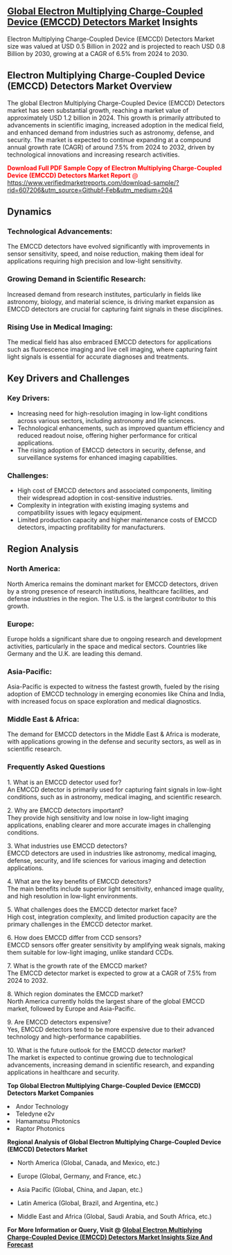 <h2><a href="https://www.verifiedmarketreports.com/download-sample/?rid=607206&amp;utm_source=Githubf&amp;utm_medium=204" target="_blank">Global Electron Multiplying Charge-Coupled Device (EMCCD) Detectors Market</a> Insights</h2><p>Electron Multiplying Charge-Coupled Device (EMCCD) Detectors Market size was valued at USD 0.5 Billion in 2022 and is projected to reach USD 0.8 Billion by 2030, growing at a CAGR of 6.5% from 2024 to 2030.</p><p> <!DOCTYPE html> <html lang="en"> <head> <meta charset="UTF-8"> <meta name="viewport" content="width=device-width, initial-scale=1.0"> <meta name="description" content="In-depth market analysis of the Electron Multiplying Charge-Coupled Device (EMCCD) Detectors market. Learn about market trends, drivers, and challenges with region-wise insights."> <meta name="keywords" content="EMCCD Detectors, Electron Multiplying Charge-Coupled Device Market, EMCCD market trends, market value, industry overview"> <meta name="author" content="Your Company Name"> <title>Electron Multiplying Charge-Coupled Device (EMCCD) Detectors Market Analysis</title> </head> <body> <h2>Electron Multiplying Charge-Coupled Device (EMCCD) Detectors Market Overview</h2> <p>The global Electron Multiplying Charge-Coupled Device (EMCCD) Detectors market has seen substantial growth, reaching a market value of approximately USD 1.2 billion in 2024. This growth is primarily attributed to advancements in scientific imaging, increased adoption in the medical field, and enhanced demand from industries such as astronomy, defense, and security. The market is expected to continue expanding at a compound annual growth rate (CAGR) of around 7.5% from 2024 to 2032, driven by technological innovations and increasing research activities. <p><span class=""><span style="color: #ff0000;"><strong>Download Full PDF Sample Copy of Electron Multiplying Charge-Coupled Device (EMCCD) Detectors Market Report</strong> @ </span><a href="https://www.verifiedmarketreports.com/download-sample/?rid=607206&amp;utm_source=Githubf-Feb&amp;utm_medium=204" target="_blank">https://www.verifiedmarketreports.com/download-sample/?rid=607206&amp;utm_source=Githubf-Feb&amp;utm_medium=204</a></span></p></p> <h2>Dynamics</h2> <p><strong><h3>Technological Advancements:</h3></strong> The EMCCD detectors have evolved significantly with improvements in sensor sensitivity, speed, and noise reduction, making them ideal for applications requiring high precision and low-light sensitivity.</p> <p><strong><h3>Growing Demand in Scientific Research:</h3></strong> Increased demand from research institutes, particularly in fields like astronomy, biology, and material science, is driving market expansion as EMCCD detectors are crucial for capturing faint signals in these disciplines.</p> <p><strong><h3>Rising Use in Medical Imaging:</h3></strong> The medical field has also embraced EMCCD detectors for applications such as fluorescence imaging and live cell imaging, where capturing faint light signals is essential for accurate diagnoses and treatments.</p> <h2>Key Drivers and Challenges</h2> <p><strong><h3>Key Drivers:</h3></strong> <ul> <li>Increasing need for high-resolution imaging in low-light conditions across various sectors, including astronomy and life sciences.</li> <li>Technological enhancements, such as improved quantum efficiency and reduced readout noise, offering higher performance for critical applications.</li> <li>The rising adoption of EMCCD detectors in security, defense, and surveillance systems for enhanced imaging capabilities.</li> </ul> </p> <p><strong><h3>Challenges:</h3></strong> <ul> <li>High cost of EMCCD detectors and associated components, limiting their widespread adoption in cost-sensitive industries.</li> <li>Complexity in integration with existing imaging systems and compatibility issues with legacy equipment.</li> <li>Limited production capacity and higher maintenance costs of EMCCD detectors, impacting profitability for manufacturers.</li> </ul> </p> <h2>Region Analysis</h2> <p><strong><h3>North America:</h3></strong> North America remains the dominant market for EMCCD detectors, driven by a strong presence of research institutions, healthcare facilities, and defense industries in the region. The U.S. is the largest contributor to this growth.</p> <p><strong><h3>Europe:</h3></strong> Europe holds a significant share due to ongoing research and development activities, particularly in the space and medical sectors. Countries like Germany and the U.K. are leading this demand.</p> <p><strong><h3>Asia-Pacific:</h3></strong> Asia-Pacific is expected to witness the fastest growth, fueled by the rising adoption of EMCCD technology in emerging economies like China and India, with increased focus on space exploration and medical diagnostics.</p> <p><strong><h3>Middle East & Africa:</h3></strong> The demand for EMCCD detectors in the Middle East & Africa is moderate, with applications growing in the defense and security sectors, as well as in scientific research.</p> <h3>Frequently Asked Questions</h3> <p>1. What is an EMCCD detector used for? <br> An EMCCD detector is primarily used for capturing faint signals in low-light conditions, such as in astronomy, medical imaging, and scientific research.</p> <p>2. Why are EMCCD detectors important? <br> They provide high sensitivity and low noise in low-light imaging applications, enabling clearer and more accurate images in challenging conditions.</p> <p>3. What industries use EMCCD detectors? <br> EMCCD detectors are used in industries like astronomy, medical imaging, defense, security, and life sciences for various imaging and detection applications.</p> <p>4. What are the key benefits of EMCCD detectors? <br> The main benefits include superior light sensitivity, enhanced image quality, and high resolution in low-light environments.</p> <p>5. What challenges does the EMCCD detector market face? <br> High cost, integration complexity, and limited production capacity are the primary challenges in the EMCCD detector market.</p> <p>6. How does EMCCD differ from CCD sensors? <br> EMCCD sensors offer greater sensitivity by amplifying weak signals, making them suitable for low-light imaging, unlike standard CCDs.</p> <p>7. What is the growth rate of the EMCCD market? <br> The EMCCD detector market is expected to grow at a CAGR of 7.5% from 2024 to 2032.</p> <p>8. Which region dominates the EMCCD market? <br> North America currently holds the largest share of the global EMCCD market, followed by Europe and Asia-Pacific.</p> <p>9. Are EMCCD detectors expensive? <br> Yes, EMCCD detectors tend to be more expensive due to their advanced technology and high-performance capabilities.</p> <p>10. What is the future outlook for the EMCCD detector market? <br> The market is expected to continue growing due to technological advancements, increasing demand in scientific research, and expanding applications in healthcare and security.</p> </body> </html> </p><p><strong>Top Global Electron Multiplying Charge-Coupled Device (EMCCD) Detectors Market Companies</strong></p><div data-test-id=""><p><li>Andor Technology</li><li> Teledyne e2v</li><li> Hamamatsu Photonics</li><li> Raptor Photonics</li></p><div><strong>Regional Analysis of&nbsp;Global Electron Multiplying Charge-Coupled Device (EMCCD) Detectors Market</strong></div><ul><li dir="ltr"><p dir="ltr">North America&nbsp;(Global, Canada, and Mexico, etc.)</p></li><li dir="ltr"><p dir="ltr">Europe (Global, Germany, and France, etc.)</p></li><li dir="ltr"><p dir="ltr">Asia Pacific&nbsp;(Global, China, and Japan, etc.)</p></li><li dir="ltr"><p dir="ltr">Latin America&nbsp;(Global, Brazil, and Argentina, etc.)</p></li><li dir="ltr">Middle East and Africa&nbsp;(Global, Saudi Arabia, and South Africa, etc.)</li></ul><p><strong>For More Information or Query, Visit @&nbsp;</strong><strong><a href="https://www.verifiedmarketreports.com/product/electron-multiplying-charge-coupled-device-emccd-detectors-market/?utm_source=Githubf&amp;utm_medium=204" target="_blank">Global Electron Multiplying Charge-Coupled Device (EMCCD) Detectors Market Insights Size And Forecast</a></strong></p></div>
